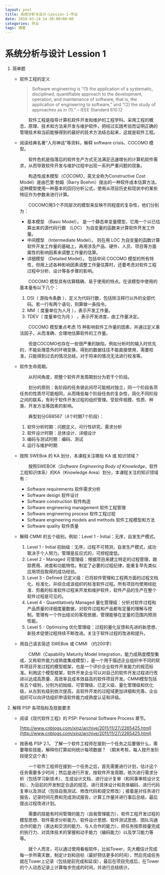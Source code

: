 ```yaml
---
layout: post
title: 系统分析与设计-Lession-1-作业
date: 2018-03-14 14:30:00+08:00
categories: 作业
tags: 博客
---
```


# 系统分析与设计 Lession 1

1. 简单题

   - 软件工程的定义

     > Software engineering is “(1) the application of a systematic, disciplined, quantifiable approach to the development, operation, and maintenance of software, that is, the application of engineering to software,” and “(2) the study of approaches as in (1).” – IEEE Standard 610.12

     　　软件工程是指导计算机软件开发和维护的工程学科。采用工程的概念、原理、技术和方法来开发与维护软件，把经过实践考验而证明正确的管理技术和当前能够得到的最好的技术方法结合起来，这就是软件工程。

   - 阅读经典名著“人月神话”等资料，解释 software crisis、COCOMO 模型。

     ​　　软件危机是指落后的软件生产方式无法满足迅速增长的计算机软件需求，从而导致软件开发与维护过程中出现一系列严重问题的现象。

     ​　　构造性成本模型（*COCOMO*，英文全称为Constructive Cost Model）是由巴里·勃姆（Barry Boehm）提出的一种软件成本估算方法。这种模型使用一种基本的回归分析公式，使用从项目历史和现状中的某些特征作为参数来进行计算。

     ​　　COCOMO用3个不同层次的模型来反映不同程度的复杂性，他们分别为：

     - 基本模型 （Basic Model）。 是一个静态单变量模型，它用一个以已估算出来的源代码行数 （LOC） 为自变量的函数来计算软件开发工作量。
     - 中间模型 （Intermediate Model）。 则在用 LOC 为自变量的函数计算软件开发工作量的基础上，再用涉及产品、硬件、人员、项目等方面属性的影响因素来调整工作量的估算。
     - 详细模型 （Detailed Model）。 包括中间 COCOMO 模型的所有特性，但用上述各种影响因素调整工作量估算时，还要考虑对软件工程过程中分析、设计等各步骤的影响。

     ​　　COCOMO 模型具有估算精确、易于使用的特点。在该模型中使用的基本量有以下几个：

     1. DSI（ 源指令条数 ），定义为代码行数，包括除注释行以外的全部代码。若一行有两个语句，则算做一条指令。
     2. MM（ 度量单位为人月 ），表示开发工作量。
     3. TDEV（ 度量单位为月 ） ，表示开发进度，由工作量决定。 

     ​　　COCOMO 模型重点考虑 15 种影响软件工作量的因素，并通过定义乘法因子，从而准确、合理地估算软件的工作量。

     ​　　但是COCOMO也存在一些很严重的缺陷，例如分析时的输入时优先的，不能处理意外的环境变换，得到的数据往往不能直接使用，需要校准，只能得到过去的情况总结，对于将来的情况无法进行校准等。

   - 软件生命周期。

     ​　　从时间角度，把整个软件开发周期划分为若干个阶段。

     ​　　划分的原则：各阶段的任务彼此间尽可能相对独立，同一个阶段各项任务的性质尽可能相同，从而降低每个阶段任务的复杂性，简化不同阶段之间的联系，有利于软件开发过程的组织管理。受软件规模、性质、种类、开发方法等因素的影响。

     ​　　典型划分GB8567（4个时期7个阶段）：

     1. 软件分析时期：问题定义、可行性研究、需求分析
     2. 软件设计时期：总体设计、详细设计
     3. 编码与测试时期：编码、测试
     4. 运行与维护时期

   - 按照 SWEBok 的 KA 划分，本课程关注哪些 KA 或 知识领域？

     ​　　按照SWEBOK（*Software Engineering Body of Knowledge*，软件工程知识体系）的KA（Knowledge Area）划分，本课程关注的知识领域有：

     - Software requirements  软件需求分析
     - Software design  软件设计
     - Software construction  软件构造
     - Software engineering management  软件工程管理
     - Software engineering process  软件工程过程
     - Software engineering models and methods  软件工程模型和方法
     - Software quality  软件质量

   - 解释 CMMI 的五个级别。例如：Level 1 - Initial：无序，自发生产模式。

     1. Level 1 - Initial 初始级：无序，过程不可预测，自发生产模式，成功取决于个人努力。管理是反应式的，可控程度低。
     2. Level 2 - Managed 可管理级：根据项目来建立特定的过程管理，跟踪费用、进度和功能特性。制定了必要的过程纪律，能重复早先类似应用项目取得的成功经验。
     3. Level 3 - Defined 已定义级：已将软件管理和工程两方面的过程文档化、标准化，并综合成该组织的标准软件过程。所有项目均使用经批准、剪裁的标准软件过程来开发和维护软件，软件产品的生产在整个软件过程是可见的。
     4. Level 4 - Quantitatively Managed 量化管理级：分析对软件过程和产品质量的详细度量数据，对软件过程和产品都有定量的理解与控制。管理有一个作出结论的客观依据，管理能够在定量的范围内预测性能。
     5. Level 5 - Optimizing 优化管理级：过程的量化反馈和先进的新思想、新技术促使过程持续不断改进。关注于软件过程的改进和提升。

   - 用自己语言简述 SWEBok 或 CMMI （约200字）

     ​　　CMMI（Capability Maturity Model Integration，能力成熟度模型集成，又称软件能力成熟度集成模型），是一个用于描述企业组织中不同的软件项目开发过程的模型框架，也是一个评价企业软件开发能力的规范标准。利用这个模型框架，软件开发企业可以对自己的软件开发过程进行改进以达成高质量、高效率且成本效益高的软件项目开发。CMMI模型包括有五个级别，分别为初始级、可管理级、已定义级、量化管理级和优化级，从左到右级别依次提高，且软件开发的过程域更加详细和完善。企业组织可以向评估组织申请软件能力成熟度认证和评级。

2. 解释 PSP 各项指标及技能要求

   - 阅读《现代软件工程》的 PSP: Personal Software Process 章节。

      [http://www.cnblogs.com/xinz/archive/2011/11/27/2265425.html](http://www.cnblogs.com/xinz/archive/2011/11/27/2265425.html)

   - 按表格 PSP 2.1， 了解一个软件工程师在接到一个任务之后要做什么，需要哪些技能，解释你打算如何统计每项数据？ （期末考核，每人按开发阶段提交这个表）

     ​　　一个软件工程师在接到一个任务之后，首先需要进行计划，估计这个任务需要多少时间；然后是进行开发，按软件开发周期，依次进行需求分析（包括学习新技术）、生成设计文档、进行设计复审（和同事审核设计文档）、为目前的开发制定合适的规范、进行具体设计和具体编码、进行代码复审以及测试（包括自我测试、修改代码和提交修改）；接着是对任务进行报告，记录时间花费和完成测试报告，计算工作量并进行事后总结，最后提出过程改进计划。

     ​　　需要的技能有时间管理的能力（自我管理能力）、软件工程开发过程的模型思想、软件需求分析能力、软件设计思想、软件测试思想、团队沟通合作的能力（表达和交流的能力、与人合作的能力）、把任务按质按量完成的执行力、对具体技术的掌握和动手能力（编码能力）以及学习能力等等。

     ​　　就个人而言，可以通过使用看板软件，比如Tower，先大概估计完成每一步所需天数，制定计划和目标（最好预估更多的时间），然后完成任务就在Tower上记录（包括提前完成和延误），最后在项目完成后，在Tower的个人动态记录上计算每步完成的时间，并进行总结统计。